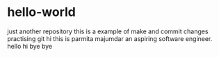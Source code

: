 # hello-world
just another repository
this is a example of make and commit changes
practising git
hi this is parmita majumdar an aspiring software engineer.
hello hi bye bye
